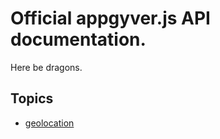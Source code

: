 # Official appgyver.js API documentation.

Here be dragons.


## Topics

* [geolocation](tree/master/geolocation/geolocation.md)